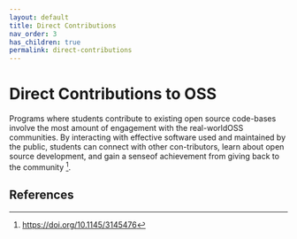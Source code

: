 ```yaml
---
layout: default
title: Direct Contributions
nav_order: 3
has_children: true
permalink: direct-contributions
---
```


# Direct Contributions to OSS

Programs where students contribute to existing open source code-bases involve the most amount of engagement with the real-worldOSS communities. By interacting with effective software used and maintained by the public, students can connect with other con-tributors, learn about open source development, and gain a senseof achievement from giving back to the community [^fn1]. 

## References

[^fn1]: https://doi.org/10.1145/3145476